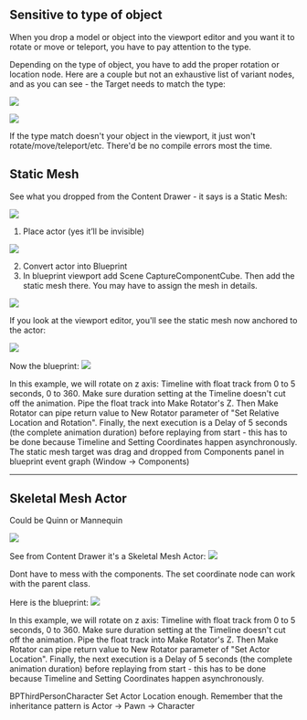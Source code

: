 ## Sensitive to type of object

When you drop a model or object into the viewport editor and you want it to rotate or move or teleport, you have to pay attention to the type.

Depending on the type of object, you have to add the proper rotation or location node. Here are a couple but not an exhaustive list of variant nodes, and as you can see - the Target needs to match the type:

![](https://i.imgur.com/keNJwki.png)

![](https://i.imgur.com/tDu4cLU.png)


If the type match doesn't your object in the viewport, it just won't rotate/move/teleport/etc. There'd be no compile errors most the time.

## Static Mesh

See what you dropped from the Content Drawer - it says is a Static Mesh:

![](https://i.imgur.com/3T7o7Lo.png)

  

1. Place actor (yes it’ll be invisible)

![](https://i.imgur.com/SADe2jT.png)

2. Convert actor into Blueprint
3. In blueprint viewport add Scene CaptureComponentCube. Then add the static mesh there. You may have to assign the mesh in details.

![](https://i.imgur.com/sXEov5w.png)


If you look at the viewport editor, you'll see the static mesh now anchored to the actor:

![](https://i.imgur.com/8byIOVC.png)


Now the blueprint:
![](https://i.imgur.com/vBv6hr0.png)


In this example, we will rotate on z axis:
Timeline with float track from 0 to 5 seconds, 0 to 360. Make sure duration setting at the Timeline doesn't cut off the animation. Pipe the float track into Make Rotator's Z. Then Make Rotator can pipe return value to New Rotator parameter of "Set Relative Location and Rotation". Finally, the next execution is a Delay of 5 seconds (the complete animation duration) before replaying from start - this has to be done because Timeline and Setting Coordinates happen asynchronously. The static mesh target was drag and dropped from Components panel in blueprint event graph (Window -> Components)

---

## Skeletal Mesh Actor

Could be Quinn or Mannequin

![](https://i.imgur.com/a7kXGCp.png)

See from Content Drawer it's a Skeletal Mesh Actor:
![](https://i.imgur.com/06QvxOr.png)

Dont have to mess with the components. The set coordinate node can work with the parent class.

Here is the blueprint:
![](https://i.imgur.com/QxDhSwX.png)

In this example, we will rotate on z axis:
Timeline with float track from 0 to 5 seconds, 0 to 360. Make sure duration setting at the Timeline doesn't cut off the animation. Pipe the float track into Make Rotator's Z. Then Make Rotator can pipe return value to New Rotator parameter of "Set Actor Location". Finally, the next execution is a Delay of 5 seconds (the complete animation duration) before replaying from start - this has to be done because Timeline and Setting Coordinates happen asynchronously.


BPThirdPersonCharacter
Set Actor Location enough. Remember that the inheritance pattern is Actor -> Pawn -> Character